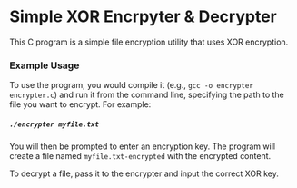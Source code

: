# Simple XOR Encrpyter & Decrypter
This C program is a simple file encryption utility that uses XOR encryption.

### Example Usage
To use the program, you would compile it (e.g., `gcc -o encrypter encrypter.c`) and run it from the command line, specifying the path to the file you want to encrypt. For example:
#####  `./encrypter myfile.txt`

You will then be prompted to enter an encryption key. The program will create a file named `myfile.txt-encrypted` with the encrypted content.

To decrypt a file, pass it to the encrypter and input the correct XOR key.

